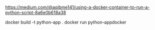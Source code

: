 https://medium.com/@aqibme141/using-a-docker-container-to-run-a-python-script-8a6e0b618a38


docker build -t python-app .
docker run python-appdocker 

